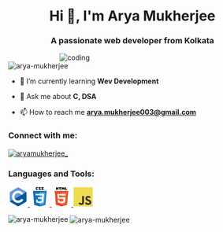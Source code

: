 
<h1 align="center">Hi 👋, I'm Arya Mukherjee</h1>
<h3 align="center">A passionate web developer from Kolkata</h3>
<img align="right" alt="coding" width="400"
    src="https://user-images.githubusercontent.com/115187902/230700872-d5f44b85-56c7-4e27-80a4-6e2db901e60c.gif"></img>
<p align="left"> <img
        src="https://komarev.com/ghpvc/?username=arya-mukherjee&label=Profile%20views&color=0e75b6&style=flat"
        alt="arya-mukherjee" /> </p>

- 🌱 I’m currently learning **Wev Development**

- 💬 Ask me about **C, DSA**

- 📫 How to reach me **arya.mukherjee003@gmail.com**

<h3 align="left">Connect with me:</h3>
<p align="left">
    <a href="https://instagram.com/aryamukherjee_" target="blank"><img align="center"
            src="https://raw.githubusercontent.com/rahuldkjain/github-profile-readme-generator/master/src/images/icons/Social/instagram.svg"
            alt="aryamukherjee_" height="30" width="40" /></a>
</p>

<h3 align="left">Languages and Tools:</h3>
<p align="left"> <a href="https://www.cprogramming.com/" target="_blank" rel="noreferrer"> <img
            src="https://raw.githubusercontent.com/devicons/devicon/master/icons/c/c-original.svg" alt="c" width="40"
            height="40" /> </a> <a href="https://www.w3schools.com/css/" target="_blank" rel="noreferrer"> <img
            src="https://raw.githubusercontent.com/devicons/devicon/master/icons/css3/css3-original-wordmark.svg"
            alt="css3" width="40" height="40" /> </a> <a href="https://www.w3.org/html/" target="_blank"
        rel="noreferrer"> <img
            src="https://raw.githubusercontent.com/devicons/devicon/master/icons/html5/html5-original-wordmark.svg"
            alt="html5" width="40" height="40" /> </a> <a href="https://developer.mozilla.org/en-US/docs/Web/JavaScript"
        target="_blank" rel="noreferrer"> <img
            src="https://raw.githubusercontent.com/devicons/devicon/master/icons/javascript/javascript-original.svg"
            alt="javascript" width="40" height="40" /> </a> </p>

<p><img align="left"
        src="https://github-readme-stats.vercel.app/api/top-langs?username=arya-mukherjee&show_icons=true&locale=en&layout=compact"
        alt="arya-mukherjee" /></p>

<p>&nbsp;<img align="center"
        src="https://github-readme-stats.vercel.app/api?username=arya-mukherjee&show_icons=true&locale=en"
        alt="arya-mukherjee" /></p>


